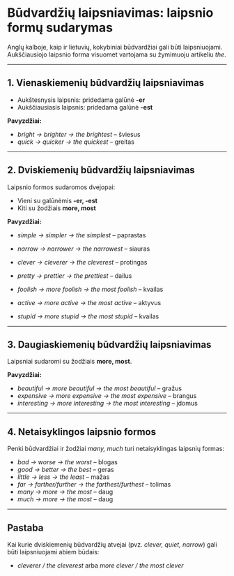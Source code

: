 # Būdvardžių laipsniavimas: laipsnio formų sudarymas

Anglų kalboje, kaip ir lietuvių, kokybiniai būdvardžiai gali būti laipsniuojami.  
Aukščiausiojo laipsnio forma visuomet vartojama su žymimuoju artikeliu *the*.

---

## 1. Vienaskiemenių būdvardžių laipsniavimas

- Aukštesnysis laipsnis: pridedama galūnė **-er**  
- Aukščiausiasis laipsnis: pridedama galūnė **-est**

**Pavyzdžiai:**
- *bright → brighter → the brightest* – šviesus  
- *quick → quicker → the quickest* – greitas  

---

## 2. Dviskiemenių būdvardžių laipsniavimas

Laipsnio formos sudaromos dvejopai:
- Vieni su galūnėmis **-er, -est**  
- Kiti su žodžiais **more, most**

**Pavyzdžiai:**
- *simple → simpler → the simplest* – paprastas  
- *narrow → narrower → the narrowest* – siauras  
- *clever → cleverer → the cleverest* – protingas  
- *pretty → prettier → the prettiest* – dailus  

- *foolish → more foolish → the most foolish* – kvailas  
- *active → more active → the most active* – aktyvus  
- *stupid → more stupid → the most stupid* – kvailas  

---

## 3. Daugiaskiemenių būdvardžių laipsniavimas

Laipsniai sudaromi su žodžiais **more, most**.

**Pavyzdžiai:**
- *beautiful → more beautiful → the most beautiful* – gražus  
- *expensive → more expensive → the most expensive* – brangus  
- *interesting → more interesting → the most interesting* – įdomus  

---

## 4. Netaisyklingos laipsnio formos

Penki būdvardžiai ir žodžiai *many, much* turi netaisyklingas laipsnių formas:

- *bad → worse → the worst* – blogas  
- *good → better → the best* – geras  
- *little → less → the least* – mažas  
- *far → farther/further → the farthest/furthest* – tolimas  
- *many → more → the most* – daug  
- *much → more → the most* – daug  

---

## Pastaba

Kai kurie dviskiemenių būdvardžių atvejai (pvz. *clever, quiet, narrow*) gali būti laipsniuojami abiem būdais:  
- *cleverer / the cleverest* arba *more clever / the most clever*
